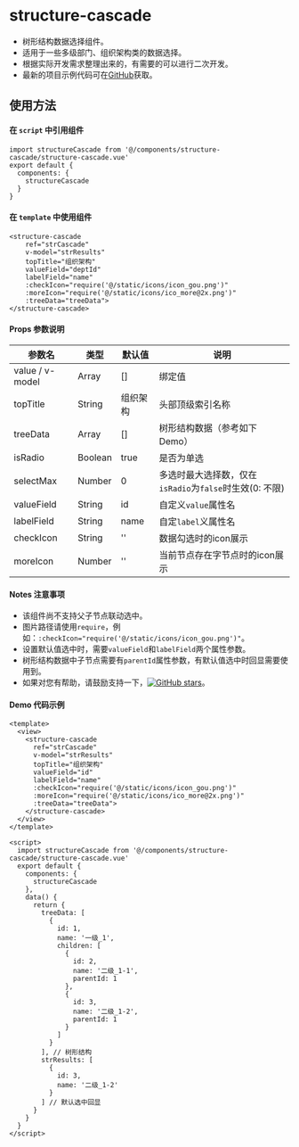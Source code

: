 # structure-cascade

   - 树形结构数据选择组件。
   - 适用于一些多级部门、组织架构类的数据选择。
   - 根据实际开发需求整理出来的，有需要的可以进行二次开发。
   - 最新的项目示例代码可在[GitHub](https://github.com/JamyKing/uni-load-refresh)获取。

## 使用方法

#### 在 `script` 中引用组件

```
import structureCascade from '@/components/structure-cascade/structure-cascade.vue'
export default {
  components: {
    structureCascade
  }
}
```

#### 在 `template` 中使用组件

```
<structure-cascade
    ref="strCascade"
    v-model="strResults"
    topTitle="组织架构"
    valueField="deptId"
    labelField="name"
    :checkIcon="require('@/static/icons/icon_gou.png')"
    :moreIcon="require('@/static/icons/ico_more@2x.png')"
    :treeData="treeData">
</structure-cascade>
```

#### Props 参数说明

| 参数名 | 类型 | 默认值 | 说明 |
| ------ | ------ | ------ | ------ |
| value / v-model | Array | [] | 绑定值 |
| topTitle | String | 组织架构 | 头部顶级索引名称 |
| treeData | Array | [] | 树形结构数据（参考如下Demo） |
| isRadio | Boolean | true | 是否为单选 |
| selectMax | Number | 0 | 多选时最大选择数，仅在`isRadio`为`false`时生效(0: 不限) |
| valueField | String | id | 自定义`value`属性名 |
| labelField | String | name | 自定`label`义属性名 |
| checkIcon | String | '' | 数据勾选时的icon展示 |
| moreIcon | Number | '' | 当前节点存在字节点时的icon展示 |

#### Notes 注意事项

  - 该组件尚不支持父子节点联动选中。
  - 图片路径请使用`require`，例如：`:checkIcon="require('@/static/icons/icon_gou.png')"`。
  - 设置默认值选中时，需要`valueField`和`labelField`两个属性参数。
  - 树形结构数据中子节点需要有`parentId`属性参数，有默认值选中时回显需要使用到。
  - 如果对您有帮助，请鼓励支持一下，[![GitHub stars](https://img.shields.io/github/stars/JamyKing/uni-load-refresh?style=falt)](https://github.com/JamyKing/uni-load-refresh)。

#### Demo 代码示例

```
<template>
  <view>
    <structure-cascade
      ref="strCascade"
      v-model="strResults"
      topTitle="组织架构"
      valueField="id"
      labelField="name"
      :checkIcon="require('@/static/icons/icon_gou.png')"
      :moreIcon="require('@/static/icons/ico_more@2x.png')"
      :treeData="treeData">
    </structure-cascade>
  </view>
</template>

<script>
  import structureCascade from '@/components/structure-cascade/structure-cascade.vue'
  export default {
    components: {
      structureCascade
    },
    data() {
      return {
        treeData: [
          {
            id: 1,
            name: '一级_1',
            children: [
              {
                id: 2,
                name: '二级_1-1',
                parentId: 1
              },
              {
                id: 3,
                name: '二级_1-2',
                parentId: 1
              }
            ]
          }
        ], // 树形结构
        strResults: [
          {
            id: 3,
            name: '二级_1-2'
          }
        ] // 默认选中回显
      }
    }
  }
</script>
```
